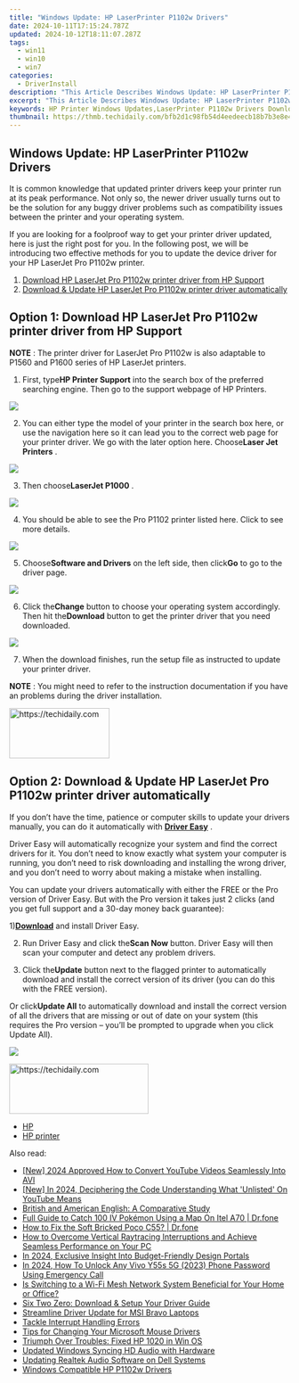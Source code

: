```yaml
---
title: "Windows Update: HP LaserPrinter P1102w Drivers"
date: 2024-10-11T17:15:24.787Z
updated: 2024-10-12T18:11:07.287Z
tags:
  - win11
  - win10
  - win7
categories:
  - DriverInstall
description: "This Article Describes Windows Update: HP LaserPrinter P1102w Drivers"
excerpt: "This Article Describes Windows Update: HP LaserPrinter P1102w Drivers"
keywords: HP Printer Windows Updates,LaserPrinter P1102w Drivers Download,HP LaserJet Printer Model P1102w Software,Windows Latest HP Printer Drivers Update Guide,Compatible Windows Software for HP LaserPrinter P1102w,HP Printer Drivers Compatibility Checker,HP LaserJet P1102w Windows Update Resources
thumbnail: https://thmb.techidaily.com/bfb2d1c98fb54d4eedeecb18b7b3e8e4bf5cc53478abbe8f24c12ca82ce21258.jpg
---
```


## Windows Update: HP LaserPrinter P1102w Drivers

 It is common knowledge that updated printer drivers keep your printer run at its peak performance. Not only so, the newer driver usually turns out to be the solution for any buggy driver problems such as compatibility issues between the printer and your operating system.

 If you are looking for a foolproof way to get your printer driver updated, here is just the right post for you. In the following post, we will be introducing two effective methods for you to update the device driver for your HP LaserJet Pro P1102w printer.

1. [Download HP LaserJet Pro P1102w printer driver from HP Support](#option1)
2. [Download & Update HP LaserJet Pro P1102w printer driver automatically](#option2)

## Option 1: Download HP LaserJet Pro P1102w printer driver from HP Support

**NOTE** : The printer driver for LaserJet Pro P1102w is also adaptable to P1560 and P1600 series of HP LaserJet printers.
  
 1) First, type**HP Printer Support** into the search box of the preferred searching engine. Then go to the support webpage of HP Printers.
  
![](https://images.drivereasy.com/wp-content/uploads/2017/04/img_58fd96658ae2b.png)

 2) You can either type the model of your printer in the search box here, or use the navigation here so it can lead you to the correct web page for your printer driver. We go with the later option here. Choose**Laser Jet Printers** .
  
![](https://images.drivereasy.com/wp-content/uploads/2017/04/img_58fd989eac56d.jpg)
  
 3) Then choose**LaserJet P1000** .
  
![](https://images.drivereasy.com/wp-content/uploads/2017/04/img_58fd98b14cda6.jpg)
  
 4) You should be able to see the Pro P1102 printer listed here. Click to see more details.  
  
![](https://images.drivereasy.com/wp-content/uploads/2017/04/img_58fd98d05d78f.jpg)
  
 5) Choose**Software and Drivers** on the left side, then click**Go** to go to the driver page.

![](https://images.drivereasy.com/wp-content/uploads/2017/04/img_58fd98eed7738.png)
  
 6) Click the**Change** button to choose your operating system accordingly. Then hit the**Download** button to get the printer driver that you need downloaded.
  
![](https://images.drivereasy.com/wp-content/uploads/2017/04/img_58fd9a3f80551.jpg)
  
 7) When the download finishes, run the setup file as instructed to update your printer driver.
  
**NOTE** : You might need to refer to the instruction documentation if you have an problems during the driver installation.

<!-- affiliate ads begin -->
<a href="https://aligracehair.sjv.io/c/5597632/2135397/19272" target="_top" id="2135397">
  <img src="//a.impactradius-go.com/display-ad/19272-2135397" border="0" alt="https://techidaily.com" width="180" height="90"/>
</a>
<img height="0" width="0" src="https://aligracehair.sjv.io/i/5597632/2135397/19272" style="position:absolute;visibility:hidden;" border="0" />
<!-- affiliate ads end -->

## Option 2: Download & Update HP LaserJet Pro P1102w printer driver automatically

 If you don’t have the time, patience or computer skills to update your drivers manually, you can do it automatically with [**Driver Easy**](https://tools.techidaily.com/drivereasy/download/) .

 Driver Easy will automatically recognize your system and find the correct drivers for it. You don’t need to know exactly what system your computer is running, you don’t need to risk downloading and installing the wrong driver, and you don’t need to worry about making a mistake when installing.

 You can update your drivers automatically with either the FREE or the Pro version of Driver Easy. But with the Pro version it takes just 2 clicks (and you get full support and a 30-day money back guarantee):

 1)[**Download**](https://tools.techidaily.com/drivereasy/download/) and install Driver Easy.

 2) Run Driver Easy and click the**Scan Now** button. Driver Easy will then scan your computer and detect any problem drivers.

 3) Click the**Update** button next to the flagged printer to automatically download and install the correct version of its driver (you can do this with the FREE version).

 Or click**Update All** to automatically download and install the correct version of all the drivers that are missing or out of date on your system (this requires the Pro version – you’ll be prompted to upgrade when you click Update All).

![](https://images.drivereasy.com/wp-content/uploads/2017/04/img_58fd7369cc2f3.jpg)

<!-- affiliate ads begin -->
<a href="https://bluettius.sjv.io/c/5597632/2139108/17108" target="_top" id="2139108">
  <img src="//a.impactradius-go.com/display-ad/17108-2139108" border="0" alt="https://techidaily.com" width="250" height="90"/>
</a>
<img height="0" width="0" src="https://bluettius.sjv.io/i/5597632/2139108/17108" style="position:absolute;visibility:hidden;" border="0" />
<!-- affiliate ads end -->

* [HP](https://tools.techidaily.com/drivereasy/download/)
* [HP printer](https://tools.techidaily.com/drivereasy/download/)

<ins class="adsbygoogle"
     style="display:block"
     data-ad-format="autorelaxed"
     data-ad-client="ca-pub-7571918770474297"
     data-ad-slot="1223367746"></ins>

<ins class="adsbygoogle"
     style="display:block"
     data-ad-client="ca-pub-7571918770474297"
     data-ad-slot="8358498916"
     data-ad-format="auto"
     data-full-width-responsive="true"></ins>

<span class="atpl-alsoreadstyle">Also read:</span>
<div><ul>
<li><a href="https://eaxpv-info.techidaily.com/new-2024-approved-how-to-convert-youtube-videos-seamlessly-into-avi/"><u>[New] 2024 Approved How to Convert YouTube Videos Seamlessly Into AVI</u></a></li>
<li><a href="https://youtube-data.techidaily.com/n-2024-deciphering-the-code-understanding-what-unlisted-on-youtube-means/"><u>[New] In 2024, Deciphering the Code Understanding What 'Unlisted' On YouTube Means</u></a></li>
<li><a href="https://mondly-stories.techidaily.com/british-and-american-english-a-comparative-study/"><u>British and American English: A Comparative Study</u></a></li>
<li><a href="https://android-pokemon-go.techidaily.com/full-guide-to-catch-100-iv-pokemon-using-a-map-on-itel-a70-drfone-by-drfone-virtual-android/"><u>Full Guide to Catch 100 IV Pokémon Using a Map On Itel A70 | Dr.fone</u></a></li>
<li><a href="https://howto.techidaily.com/how-to-fix-the-soft-bricked-poco-c55-drfone-by-drfone-fix-android-problems-fix-android-problems/"><u>How to Fix the Soft Bricked Poco C55? | Dr.fone</u></a></li>
<li><a href="https://win-able.techidaily.com/how-to-overcome-vertical-raytracing-interruptions-and-achieve-seamless-performance-on-your-pc/"><u>How to Overcome Vertical Raytracing Interruptions and Achieve Seamless Performance on Your PC</u></a></li>
<li><a href="https://some-knowledge.techidaily.com/in-2024-exclusive-insight-into-budget-friendly-design-portals/"><u>In 2024, Exclusive Insight Into Budget-Friendly Design Portals</u></a></li>
<li><a href="https://android-unlock.techidaily.com/in-2024-how-to-unlock-any-vivo-y55s-5g-2023-phone-password-using-emergency-call-by-drfone-android/"><u>In 2024, How To Unlock Any Vivo Y55s 5G (2023) Phone Password Using Emergency Call</u></a></li>
<li><a href="https://tech-recovery.techidaily.com/is-switching-to-a-wi-fi-mesh-network-system-beneficial-for-your-home-or-office/"><u>Is Switching to a Wi-Fi Mesh Network System Beneficial for Your Home or Office?</u></a></li>
<li><a href="https://driver-install.techidaily.com/six-two-zero-download-and-setup-your-driver-guide/"><u>Six Two Zero: Download & Setup Your Driver Guide</u></a></li>
<li><a href="https://driver-install.techidaily.com/streamline-driver-update-for-msi-bravo-laptops/"><u>Streamline Driver Update for MSI Bravo Laptops</u></a></li>
<li><a href="https://driver-install.techidaily.com/tackle-interrupt-handling-errors/"><u>Tackle Interrupt Handling Errors</u></a></li>
<li><a href="https://driver-install.techidaily.com/tips-for-changing-your-microsoft-mouse-drivers/"><u>Tips for Changing Your Microsoft Mouse Drivers</u></a></li>
<li><a href="https://driver-install.techidaily.com/triumph-over-troubles-fixed-hp-1020-in-win-os/"><u>Triumph Over Troubles: Fixed HP 1020 in Win OS</u></a></li>
<li><a href="https://driver-install.techidaily.com/updated-windows-syncing-hd-audio-with-hardware/"><u>Updated Windows Syncing HD Audio with Hardware</u></a></li>
<li><a href="https://driver-install.techidaily.com/updating-realtek-audio-software-on-dell-systems/"><u>Updating Realtek Audio Software on Dell Systems</u></a></li>
<li><a href="https://driver-install.techidaily.com/windows-compatible-hp-p1102w-drivers/"><u>Windows Compatible HP P1102w Drivers</u></a></li>
</ul></div>

